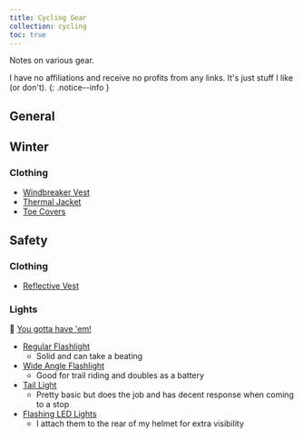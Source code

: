 ```yaml
---
title: Cycling Gear
collection: cycling
toc: true
---
```


Notes on various <i class="fa fa-bicycle"></i> gear.

I have no affiliations and receive no profits from any links.
It's just stuff I like (or don't).
{: .notice--info }

<!--more-->

## General

## Winter

### Clothing

* <i class="fa fa-amazon"></i> [Windbreaker Vest](https://www.amazon.com/gp/product/B0BJ24NYDY)
* <i class="fa fa-amazon"></i> [Thermal Jacket](https://www.amazon.com/gp/product/B07XQ41NYR)
* <i class="fa fa-amazon"></i> [Toe Covers](https://www.amazon.com/gp/product/B09JWLGL5W)

## Safety

### Clothing

* <i class="fa fa-amazon"></i> [Reflective Vest](https://www.amazon.com/gp/product/B01JSZ7OHO)

### Lights

:cop: [You gotta have 'em!](https://mgaleg.maryland.gov/mgawebsite/Laws/StatuteText?article=gtr&section=21-1207&enactments=false)

* <i class="fa fa-amazon"></i> [Regular Flashlight](https://www.amazon.com/gp/product/B07V6B12HP)
  * Solid and can take a beating
* <i class="fa fa-amazon"></i> [Wide Angle Flashlight](https://www.amazon.com/gp/product/B0CFYT5BYV)
  * Good for trail riding and doubles as a battery
* <i class="fa fa-amazon"></i> [Tail Light](https://www.amazon.com/gp/product/B07W4PGHK7)
  * Pretty basic but does the job and has decent response when coming to a stop
* <i class="fa fa-amazon"></i> [Flashing LED Lights](https://www.amazon.com/gp/product/B0CFLKKS7Y)
  * I attach them to the rear of my helmet for extra visibility
